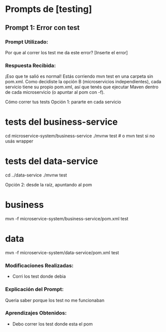 # Prompts de [testing]

## Prompt 1: Error con test
### Prompt Utilizado:
Por que al correr los test me da este error? [Inserte el error]
### Respuesta Recibida:
¡Eso que te salió es normal! Estás corriendo mvn test en una carpeta sin pom.xml. Como decidiste la opción B (microservicios independientes), cada servicio tiene su propio pom.xml, así que tenés que ejecutar Maven dentro de cada microservicio (o apuntar al pom con -f).

Cómo correr tus tests
Opción 1: pararte en cada servicio
# tests del business-service
cd microservice-system/business-service
./mvnw test     # o mvn test si no usás wrapper

# tests del data-service
cd ../data-service
./mvnw test

Opción 2: desde la raíz, apuntando al pom
# business
mvn -f microservice-system/business-service/pom.xml test

# data
mvn -f microservice-system/data-service/pom.xml test

### Modificaciones Realizadas:
- Corri los test donde debia

### Explicación del Prompt:
Queria saber porque los test no me funcionaban
### Aprendizajes Obtenidos:
- Debo correr los test donde esta el pom


